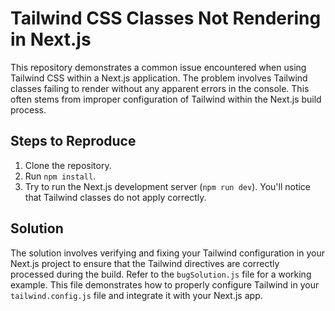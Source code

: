 # Tailwind CSS Classes Not Rendering in Next.js

This repository demonstrates a common issue encountered when using Tailwind CSS within a Next.js application.  The problem involves Tailwind classes failing to render without any apparent errors in the console.  This often stems from improper configuration of Tailwind within the Next.js build process.

## Steps to Reproduce

1. Clone the repository.
2. Run `npm install`.
3. Try to run the Next.js development server (`npm run dev`). You'll notice that Tailwind classes do not apply correctly.

## Solution

The solution involves verifying and fixing your Tailwind configuration in your Next.js project to ensure that the Tailwind directives are correctly processed during the build. Refer to the `bugSolution.js` file for a working example. This file demonstrates how to properly configure Tailwind in your `tailwind.config.js` file and integrate it with your Next.js app.